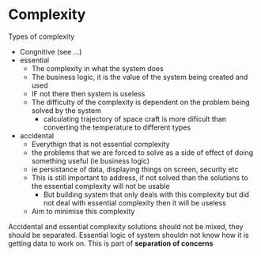 # Complexity

Types of complexity

- Congnitive (see ...)
- essential
  - The complexity in what the system does
  - The business logic, it is the value of the system being created and used
  - IF not there then system is useless
  - The difficulty of the complexity is dependent on the problem being solved by the system
    - calculating trajectory of space craft is more dificult than converting the temperature to different types
- accidental
  - Everythign that is not essential complexity
  - the problems that we are forced to solve as a side of effect of doing something useful (ie business logic)
  - ie persistance of data, displaying things on screen, security etc
  - This is still important to address, if not solved than the solutions to the essential complexity will not be usable
    - But building system that only deals with this complexity but did not deal with essential complexity then it will be useless
  - Aim to minimise this complexity

Accidental and essential complexity solutions should not be mixed, they should be separated. Essential logic of system shouldn not know how it is getting data to work on. This is part of **separation of concerns**
